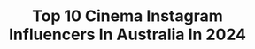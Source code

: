 ---
title: Top 10 Cinema Instagram Influencers In Australia In 2024
description: >-
  Find top cinema Instagram influencers in Australia in 2024. Most popular hashtags: #australia #filmmaker #goldcoast.
platform: Instagram
hits: 131
text_top: Discover the best Instagram profiles on inBeat.
text_bottom: Our platform aggregates 131 Instagram influencers like this in Australia for you to pitch.
profiles:
  - username: "chad_gerber"
    fullname: >-
      Chad Gerber
    bio: >-
      📷photographer / filmmaker 🌊from perth, western australia ✉️chad.gerber@hotmail.com 📽️new cinematic arctic circle film link below
    location: "Australia"
    followers: 25087
    engagement: 587
    commentsToLikes: 0.073816
    id: ck15s2aodavpu0i19pudbg6sw
    verified: false
    hashtags: "#cinematic, #voyaged, #westernaustralia, #beautifuldestinations"
  - username: "dimatikmusic"
    fullname: >-
      Dimatik
    bio: >-
      ✉️ Bookings Aus- bookings@raveonly.com ✉️ Bookings Europe/Asia- yap@yap-agency.com 🎶 Owner of @cinematikrecordings 🎉 Co-Owner of @culture_aus
    location: "Australia"
    followers: 107956
    engagement: 1807
    commentsToLikes: 0.075989
    id: ck6u8c93fqprz0j71mmvobmqu
    verified: false
    hashtags: "#throwbackthursday, #hardwell, #lg, #stay"
  - username: "dilpreetvfx"
    fullname: >-
      Dilpreetvfx
    bio: >-
      📍MELBOURNE, AUSTRALIA 📞 +61455576762 🌍 available worldwide Director / cinematographer / editor / colourist / VFX artist Dilpreetvfx x @rupanbal
    location: "Australia"
    followers: 42065
    engagement: 433
    commentsToLikes: 0.028940
    id: clt4fshwue75o0k086k62sup0
    verified: false
    hashtags: "#colour, #grading, #australia, #melbourne"
  - username: "7xills"
    fullname: >-
      7xills
    bio: >-
      Video | Photo | Marketing 🎬 Bespoke Cinematic Production. 🖥️ Meta & Google Ad Specialists. 📍 Gold Coast local agency.
    location: "Australia"
    followers: 9005
    engagement: 79
    commentsToLikes: 0.085545
    id: ck13805r2dv8o0i197ufbsacf
    verified: false
    hashtags: "#lovegoldcoast, #visitgoldcoast, #goldcoastphotographer, #mediaagency"
  - username: "benizzard"
    fullname: >-
      Ben Izzard
    bio: >-
      Cinematographer Canberra, AUS admin@benizzard.com
    location: "Australia"
    followers: 5161
    engagement: 1144
    commentsToLikes: 0.059738
    id: ck5hjxhfwhf5j0i11ke48hq36
    verified: false
    hashtags: "#dronefromhomeffa"
  - username: "jaxonfoale"
    fullname: >-
      Jek
    bio: >-
      Party til' you're farty 📺📽🆒🇦🇺 Cinematographer📍Perth/Goldcoast. Business: @dropmediacreative New Vlog¥¥
    location: "Australia"
    followers: 39268
    engagement: 196
    commentsToLikes: 0.016633
    id: ck0tuyup599ro0i19hyz8tfru
    verified: false
    hashtags: "#yehaww, #wuffin, #goboom, #ad"
  - username: "guillaumecornetfilms"
    fullname: >-
      Guillaume Cornet
    bio: >-
      🎥 Plant Powered Filmmaker 🎬 Cinematographer and founder @bluumediahouse 📍Currently creating on the Gold Coast w/ @emmaceolin
    location: "Australia"
    followers: 22615
    engagement: 459
    commentsToLikes: 0.018142
    id: ck5zoe65iqcyo0i14fqresuem
    verified: false
    hashtags: "#shotonvivo, #x50pro, #ad, #sony1224g"
  - username: "lexcello"
    fullname: >-
      Alexandra Adoncello
    bio: >-
      film, fill and fulfill CINEMATOGRAPHER
    location: "Australia"
    followers: 9365
    engagement: 379
    commentsToLikes: 0.042527
    id: ck5ztv8lx16r20i14bz2ry072
    verified: false
    hashtags: ""
  - username: "whereswalle"
    fullname: >-
      Steve Wall
    bio: >-
      Cinematographer. Director. Photographer. Mountain enthusiast. Sydney based. Latest film - - UNDONE out on iTunes May 22nd.
    location: "Australia"
    followers: 25091
    engagement: 215
    commentsToLikes: 0.031541
    id: ck0ublldxet5b0i19b4dw8950
    verified: false
    hashtags: "#littleoceanmonsters, #friendlybut, #fightforthebite, #framies"
  - username: "a.y.truong"
    fullname: >-
      Andrew Yuyi Truong
    bio: >-
      cinematographer asc mentee '19 film independent fellow '20 los angeles, ca
    location: "Australia"
    followers: 38568
    engagement: 397
    commentsToLikes: 0.007371
    id: ck0ubgaxwejy70i199ptewb3l
    verified: false
    hashtags: "#mamiya7, #yearoftherat"
---